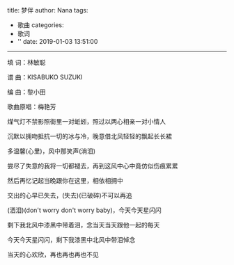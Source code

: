 title: 梦伴
author: Nana
tags:
  - 歌曲
categories:
  - 歌词
  - ''
date: 2019-01-03 13:51:00
---
填    词：林敏聪 

谱    曲：KISABUKO SUZUKI 

编    曲：黎小田

歌曲原唱：梅艳芳

煤气灯不禁影照街里一对蚯蚓，照过以两心相亲一对小情人

沉默以拥吻抵抗一切的冰与冷，晚意借北风轻轻的飘起长长裙

多温馨(心里)，风中那笑声(淌泪)

尝尽了失意的我将一切都褪去，再到这风中心中竟仿似伤痕累累

然后再忆记起当晚跟你在这里，相依相拥中

交出的心早已失去，(失去)(已破碎)不可以再追

(洒泪)(don't worry don't worry baby)，今天今天星闪闪

剩下我北风中漆黑中带着泪，念当天当天跟他一起的每天

今天今天星闪闪，剩下我漆黑中北风中带泪悼念

当天的心欢欣，再也再也再也不见